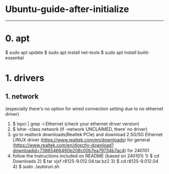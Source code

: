 # Ubuntu-guide-after-initialize
---
# 0. apt
$ sudo apt update
$ sudo apt install net-tools
$ sudo apt install build-essential
# 1. drivers
## 1. network
(especially there's no option for wired connection setting due to no ethernet driver)
1) $ lspci | grep -i Ethernet (check your ethernet driver version)
2) $ lshw -class network (if -network UNCLAIMED, there’ no driver)
3) go to realteck downloads(Realtek PCle) and download 2.5G/5G Ethernet LINUX driver
    (https://www.realtek.com/en/downloads) for general
    (https://www.realtek.com/en/directly-download?downloadid=73865466490b208c00b7ea79734b7ac4) for 240101
4) follow the instructions included on README
    {based on 240101}
    1} $ cd Downloads
    2} $ tar vjxf r8125-9.012.04.tar.bz2
    3} $ cd r8125-9.012.04
    4} $ sudo ./autorun.sh
